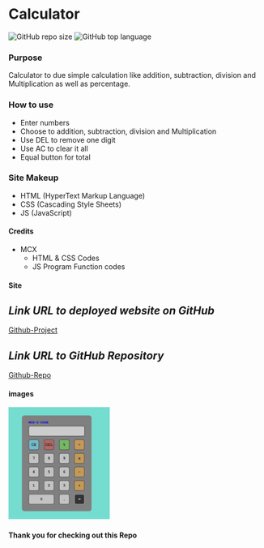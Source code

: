 # Calculator
![GitHub repo size](https://img.shields.io/github/repo-size/MCXBootCampUMN/Calculator)
![GitHub top language](https://img.shields.io/github/languages/top/MCXBootCampUMN/Calculator)

### Purpose

Calculator to due simple calculation like addition, subtraction, division and Multiplication as well as percentage.  

### How to use

- Enter numbers
- Choose to addition, subtraction, division and Multiplication
- Use DEL to remove one digit
- Use AC to clear it all
- Equal button for total 

### Site Makeup

- HTML (HyperText Markup Language)
- CSS (Cascading Style Sheets)
- JS (JavaScript)

#### Credits

- MCX
  - HTML & CSS  Codes
  - JS Program Function codes

#### Site

## **_Link URL to deployed website on GitHub_**
[Github-Project](https://mcxbootcampumn.github.io/Calculator/)


## **_Link URL to GitHub Repository_**

[Github-Repo](https://github.com/MCXBootCampUMN/Calculator)

#### images


<img width="200" alt=" 1st Image" src="https://raw.githubusercontent.com/MCXBootCampUMN/Calculator/main/calculator.png">


#### Thank you for checking out this Repo
